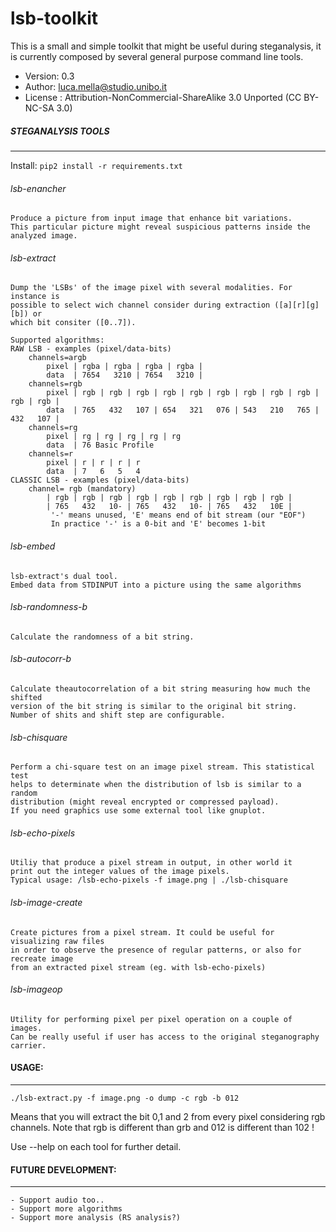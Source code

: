 lsb-toolkit
===========

This is a small and simple toolkit that might be useful during steganalysis, it is currently composed by several general purpose command line tools.

- Version: 0.3
- Author: luca.mella@studio.unibo.it
- License : Attribution-NonCommercial-ShareAlike 3.0 Unported (CC BY-NC-SA 3.0)

##### STEGANALYSIS TOOLS
--------------------------------------------------------------------------------

Install: `pip2 install -r requirements.txt`


###### lsb-enancher
  	Produce a picture from input image that enhance bit variations. 
	This particular picture might reveal suspicious patterns inside the analyzed image.

###### lsb-extract
	Dump the 'LSBs' of the image pixel with several modalities. For instance is
	possible to select wich channel consider during extraction ([a][r][g][b]) or 
	which bit consiter ([0..7]). 

	Supported algorithms:
	RAW LSB - examples (pixel/data-bits)
		channels=argb 
			pixel | rgba | rgba | rgba | rgba | 
			data  | 7654   3210 | 7654   3210 | 
		channels=rgb
			pixel | rgb | rgb | rgb | rgb | rgb | rgb | rgb | rgb | rgb | rgb | rgb |
			data  | 765   432   107 | 654   321   076 | 543   210   765 | 432   107 |
		channels=rg
			pixel | rg | rg | rg | rg | rg  
			data  | 76 Basic Profile
		channels=r
			pixel | r | r | r | r 
			data  | 7   6   5   4 
	CLASSIC LSB - examples (pixel/data-bits)
		channel= rgb (mandatory)
			| rgb | rgb | rgb | rgb | rgb | rgb | rgb | rgb | rgb | 
			| 765   432   10- | 765   432   10- | 765   432   10E |
			 '-' means unused, 'E' means end of bit stream (our "EOF")
			 In practice '-' is a 0-bit and 'E' becomes 1-bit

###### lsb-embed
	lsb-extract's dual tool.
	Embed data from STDINPUT into a picture using the same algorithms

###### lsb-randomness-b
	Calculate the randomness of a bit string.

###### lsb-autocorr-b
	Calculate theautocorrelation of a bit string measuring how much the shifted
	version of the bit string is similar to the original bit string.
	Number of shits and shift step are configurable.

###### lsb-chisquare
	Perform a chi-square test on an image pixel stream. This statistical test
	helps to determinate when the distribution of lsb is similar to a random 
	distribution (might reveal encrypted or compressed payload).
	If you need graphics use some external tool like gnuplot.

###### lsb-echo-pixels
	Utiliy that produce a pixel stream in output, in other world it 
	print out the integer values of the image pixels.
	Typical usage: /lsb-echo-pixels -f image.png | ./lsb-chisquare
	
###### lsb-image-create
	Create pictures from a pixel stream. It could be useful for visualizing raw files 
	in order to observe the presence of regular patterns, or also for recreate image 
	from an extracted pixel stream (eg. with lsb-echo-pixels)
	
###### lsb-imageop
	Utility for performing pixel per pixel operation on a couple of images.
	Can be really useful if user has access to the original steganography carrier. 

#### USAGE:
-----------------------------------------------------------------------------
	./lsb-extract.py -f image.png -o dump -c rgb -b 012
Means that you will extract the bit 0,1 and 2 from every pixel considering rgb 
channels. Note that rgb is different than grb and 012 is different than 102 !

Use --help on each tool for further detail.

#### FUTURE DEVELOPMENT:
-----------------------------------------------------------------------------
	- Support audio too..
	- Support more algorithms
	- Support more analysis (RS analysis?)


